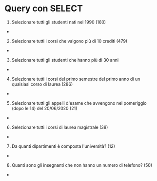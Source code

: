 # Query con SELECT

1. Selezionare tutti gli studenti nati nel 1990 (160)
-

2. Selezionare tutti i corsi che valgono più di 10 crediti (479)
-

3. Selezionare tutti gli studenti che hanno più di 30 anni
-

4. Selezionare tutti i corsi del primo semestre del primo anno di un qualsiasi corso di laurea (286)
-

5. Selezionare tutti gli appelli d'esame che avvengono nel pomeriggio (dopo le 14) del 20/06/2020 (21)
-

6. Selezionare tutti i corsi di laurea magistrale (38)
-

7. Da quanti dipartimenti è composta l'università? (12)
-

8. Quanti sono gli insegnanti che non hanno un numero di telefono? (50)
-
